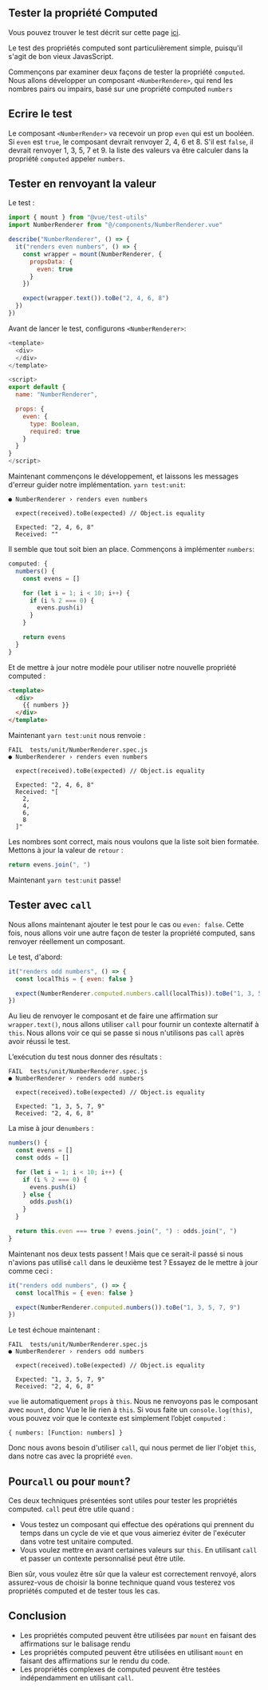 
## Tester la propriété Computed

Vous pouvez trouver le test décrit sur cette page [ici](https://github.com/lmiller1990/vue-testing-handbook/tree/master/demo-app/tests/unit/NumberRenderer.spec.js).

Le test des propriétés computed sont particulièrement simple, puisqu'il s'agit de bon vieux JavasScript.

Commençons par examiner deux façons de tester la propriété `computed`. Nous allons développer un composant `<NumberRendere>`, qui rend les nombres pairs ou impairs, basé sur une propriété computed `numbers`


## Ecrire le test

Le composant `<NumberRender>` va recevoir un prop `even` qui est un booléen. Si `even` est `true`, le composant devrait renvoyer 2, 4, 6 et 8. S'il est `false`, il devrait renvoyer 1, 3, 5, 7 et 9. la liste des valeurs va être calculer dans la propriété `computed` appeler `numbers`.

## Tester en renvoyant la valeur

Le test :

```js
import { mount } from "@vue/test-utils"
import NumberRenderer from "@/components/NumberRenderer.vue"

describe("NumberRenderer", () => {
  it("renders even numbers", () => {
    const wrapper = mount(NumberRenderer, {
      propsData: {
        even: true
      }
    })

    expect(wrapper.text()).toBe("2, 4, 6, 8")
  })
})
```
Avant de lancer le test, configurons `<NumberRenderer>`:

```js
<template>
  <div>
  </div>
</template>

<script>
export default {
  name: "NumberRenderer",

  props: {
    even: {
      type: Boolean,
      required: true
    }
  }
}
</script>
```
Maintenant commençons le développement, et laissons les messages d'erreur guider notre implémentation. `yarn test:unit`:

```
● NumberRenderer › renders even numbers

  expect(received).toBe(expected) // Object.is equality

  Expected: "2, 4, 6, 8"
  Received: ""
```
Il semble que tout soit bien an place. Commençons à implémenter `numbers`:

```js
computed: {
  numbers() {
    const evens = []

    for (let i = 1; i < 10; i++) {
      if (i % 2 === 0) {
        evens.push(i)
      }
    }

    return evens
  }
}
```
Et de mettre à jour notre modèle pour utiliser notre nouvelle propriété computed :
```html
<template>
  <div>
    {{ numbers }}
  </div>
</template>
```

Maintenant `yarn test:unit` nous renvoie :

```
FAIL  tests/unit/NumberRenderer.spec.js
● NumberRenderer › renders even numbers

  expect(received).toBe(expected) // Object.is equality

  Expected: "2, 4, 6, 8"
  Received: "[
    2,
    4,
    6,
    8
  ]"
```
Les nombres sont correct, mais nous voulons que la liste soit bien formatée. Mettons à jour la valeur de `retour` :

```js
return evens.join(", ")
```

Maintenant `yarn test:unit` passe!

## Tester avec `call`

Nous allons maintenant ajouter le test pour le cas ou `even: false`. Cette fois, nous allons voir une autre façon de tester la propriété computed, sans renvoyer réellement un composant.

Le test, d'abord:

```js
it("renders odd numbers", () => {
  const localThis = { even: false }

  expect(NumberRenderer.computed.numbers.call(localThis)).toBe("1, 3, 5, 7, 9")
})
```
Au lieu de renvoyer le composant et de faire une affirmation sur `wrapper.text()`, nous allons utiliser `call` pour fournir un contexte alternatif à `this`. Nous allons voir ce qui se passe si nous n'utilisons pas `call` après avoir réussi le test.

L’exécution du test nous donner des résultats :

```
FAIL  tests/unit/NumberRenderer.spec.js
● NumberRenderer › renders odd numbers

  expect(received).toBe(expected) // Object.is equality

  Expected: "1, 3, 5, 7, 9"
  Received: "2, 4, 6, 8"
```

La mise à jour de`numbers` :


```js
numbers() {
  const evens = []
  const odds = []

  for (let i = 1; i < 10; i++) {
    if (i % 2 === 0) {
      evens.push(i)
    } else {
      odds.push(i)
    }
  }

  return this.even === true ? evens.join(", ") : odds.join(", ")
}
```
Maintenant nos deux tests passent ! Mais que ce serait-il passé si nous n'avions pas utilisé `call` dans le deuxième test ? Essayez de le mettre à jour comme ceci :

```js
it("renders odd numbers", () => {
  const localThis = { even: false }

  expect(NumberRenderer.computed.numbers()).toBe("1, 3, 5, 7, 9")
})
```

Le test échoue maintenant :

```
FAIL  tests/unit/NumberRenderer.spec.js
● NumberRenderer › renders odd numbers

  expect(received).toBe(expected) // Object.is equality

  Expected: "1, 3, 5, 7, 9"
  Received: "2, 4, 6, 8"
```

`vue` lie automatiquement `props` à `this`. Nous ne renvoyons pas le composant avec `mount`, donc Vue le lie rien à `this`. Si vous faite un `console.log(this)`, vous pouvez voir que le contexte est simplement l’objet `computed` :

```
{ numbers: [Function: numbers] }
```
Donc nous avons besoin d'utiliser `call`, qui nous permet de lier l'objet `this`, dans notre cas avec la propriété `even`.

## Pour`call` ou pour `mount`?
Ces deux techniques présentées sont utiles pour tester les propriétés computed. `call` peut être utile quand :

- Vous testez un composant qui effectue des opérations qui prennent du temps dans un cycle de vie et que vous aimeriez éviter de l'exécuter dans votre test unitaire computed.
- Vous voulez mettre en avant certaines valeurs sur `this`. En utilisant `call` et passer un contexte personnalisé peut être utile.

Bien sûr, vous voulez être sûr que la valeur est correctement renvoyé, alors assurez-vous de choisir la bonne technique quand vous testerez vos propriétés computed et de tester tous les cas.


## Conclusion

- Les propriétés computed peuvent être utilisées par `mount` en faisant des affirmations sur le balisage rendu
- Les propriétés computed peuvent être utilisées en utilisant `mount` en faisant des affirmations sur le rendu du code.
- Les propriétés complexes de computed peuvent être testées indépendamment en utilisant `call`.
